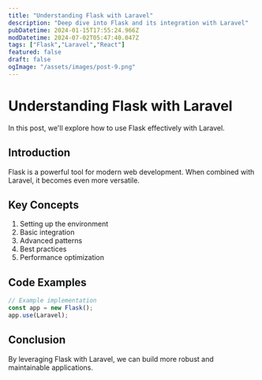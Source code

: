 ```yaml
---
title: "Understanding Flask with Laravel"
description: "Deep dive into Flask and its integration with Laravel"
pubDatetime: 2024-01-15T17:55:24.966Z
modDatetime: 2024-07-02T05:47:40.047Z
tags: ["Flask","Laravel","React"]
featured: false
draft: false
ogImage: "/assets/images/post-9.png"
---
```


# Understanding Flask with Laravel

In this post, we'll explore how to use Flask effectively with Laravel.

## Introduction

Flask is a powerful tool for modern web development. When combined with Laravel,
it becomes even more versatile.

## Key Concepts

1. Setting up the environment
2. Basic integration
3. Advanced patterns
4. Best practices
5. Performance optimization

## Code Examples

```javascript
// Example implementation
const app = new Flask();
app.use(Laravel);
```

## Conclusion

By leveraging Flask with Laravel, we can build more robust and maintainable applications.

